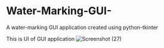 # Water-Marking-GUI-
A water-marking GUI application created using python-tkinter

This is UI of GUI application
![Screenshot (27)](https://user-images.githubusercontent.com/72776953/156693681-f98822c6-f4c4-460b-866a-e8d25eb19f03.png)
